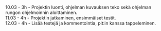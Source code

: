 <span>10.03 - 3h - Projektin luonti, ohjelman kuvauksen teko sekä ohjelman rungon ohjelmoinnin aloittaminen.</span><br>
<span>11.03 - 4h - Projektin jatkaminen, ensimmäiset testit.</span><br>
<span>12.03 - 4h - Lisää testejä ja kommentointia, pit:in kanssa tappeleminen.</span><br>
